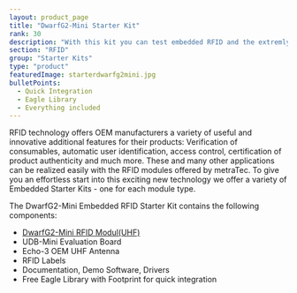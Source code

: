 ```yaml
---
layout: product_page
title: "DwarfG2-Mini Starter Kit"
rank: 30
description: "With this kit you can test embedded RFID and the extremly small UHF module DwarfG2-Mini"
section: "RFID"
group: "Starter Kits"
type: "product"
featuredImage: starterdwarfg2mini.jpg
bulletPoints:
  - Quick Integration
  - Eagle Library 
  - Everything included
---
```

RFID technology offers OEM manufacturers a variety of useful and innovative additional features for their products: Verification of consumables, automatic user identification, access control, certification of product authenticity and much more. These and many other applications can be realized easily with the RFID modules offered by metraTec. To give you an effortless start into this exciting new technology we offer a variety of Embedded Starter Kits - one for each module type.

The DwarfG2-Mini Embedded RFID Starter Kit contains the following components:

* [DwarfG2-Mini RFID Modul(UHF)](<https://www.metratec.com/en/products/rfid/modules/dwarfG2mini-uhf/>)
* UDB-Mini Evaluation Board
* Echo-3 OEM UHF Antenna
* RFID Labels
* Documentation, Demo Software, Drivers
* Free Eagle Library with Footprint for quick integration
